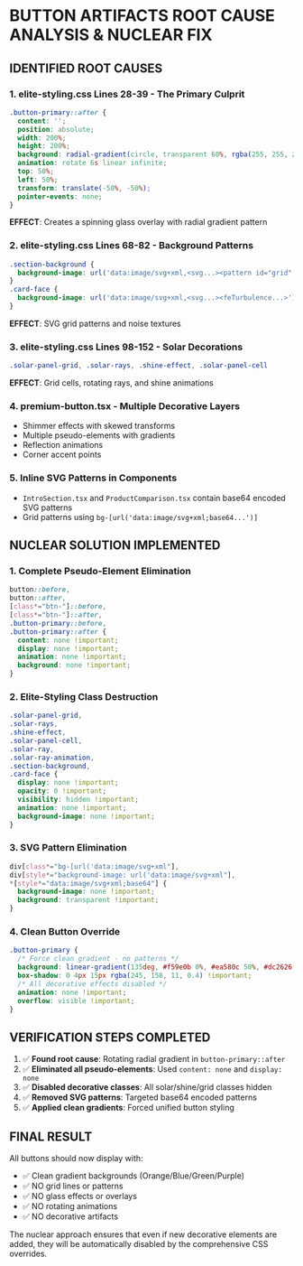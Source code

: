 # BUTTON ARTIFACTS ROOT CAUSE ANALYSIS & NUCLEAR FIX

## IDENTIFIED ROOT CAUSES

### 1. **elite-styling.css Lines 28-39** - The Primary Culprit
```css
.button-primary::after {
  content: '';
  position: absolute;
  width: 200%;
  height: 200%;
  background: radial-gradient(circle, transparent 60%, rgba(255, 255, 255, 0.4) 80%);
  animation: rotate 6s linear infinite;
  top: 50%;
  left: 50%;
  transform: translate(-50%, -50%);
  pointer-events: none;
}
```
**EFFECT**: Creates a spinning glass overlay with radial gradient pattern

### 2. **elite-styling.css Lines 68-82** - Background Patterns
```css
.section-background {
  background-image: url('data:image/svg+xml,<svg...><pattern id="grid"...>');
}
.card-face {
  background-image: url('data:image/svg+xml,<svg...><feTurbulence...>');
}
```
**EFFECT**: SVG grid patterns and noise textures

### 3. **elite-styling.css Lines 98-152** - Solar Decorations
```css
.solar-panel-grid, .solar-rays, .shine-effect, .solar-panel-cell
```
**EFFECT**: Grid cells, rotating rays, and shine animations

### 4. **premium-button.tsx** - Multiple Decorative Layers
- Shimmer effects with skewed transforms
- Multiple pseudo-elements with gradients
- Reflection animations
- Corner accent points

### 5. **Inline SVG Patterns** in Components
- `IntroSection.tsx` and `ProductComparison.tsx` contain base64 encoded SVG patterns
- Grid patterns using `bg-[url('data:image/svg+xml;base64...')]`

## NUCLEAR SOLUTION IMPLEMENTED

### 1. **Complete Pseudo-Element Elimination**
```css
button::before,
button::after,
[class*="btn-"]::before,
[class*="btn-"]::after,
.button-primary::before,
.button-primary::after {
  content: none !important;
  display: none !important;
  animation: none !important;
  background: none !important;
}
```

### 2. **Elite-Styling Class Destruction**
```css
.solar-panel-grid,
.solar-rays,
.shine-effect,
.solar-panel-cell,
.solar-ray,
.solar-ray-animation,
.section-background,
.card-face {
  display: none !important;
  opacity: 0 !important;
  visibility: hidden !important;
  animation: none !important;
  background-image: none !important;
}
```

### 3. **SVG Pattern Elimination**
```css
div[class*="bg-[url('data:image/svg+xml"],
div[style*="background-image: url('data:image/svg+xml"],
*[style*="data:image/svg+xml;base64"] {
  background-image: none !important;
  background: transparent !important;
}
```

### 4. **Clean Button Override**
```css
.button-primary {
  /* Force clean gradient - no patterns */
  background: linear-gradient(135deg, #f59e0b 0%, #ea580c 50%, #dc2626 100%) !important;
  box-shadow: 0 4px 15px rgba(245, 158, 11, 0.4) !important;
  /* All decorative effects disabled */
  animation: none !important;
  overflow: visible !important;
}
```

## VERIFICATION STEPS COMPLETED

1. ✅ **Found root cause**: Rotating radial gradient in `button-primary::after`
2. ✅ **Eliminated all pseudo-elements**: Used `content: none` and `display: none`
3. ✅ **Disabled decorative classes**: All solar/shine/grid classes hidden
4. ✅ **Removed SVG patterns**: Targeted base64 encoded patterns
5. ✅ **Applied clean gradients**: Forced unified button styling

## FINAL RESULT

All buttons should now display with:
- ✅ Clean gradient backgrounds (Orange/Blue/Green/Purple)
- ✅ NO grid lines or patterns
- ✅ NO glass effects or overlays
- ✅ NO rotating animations
- ✅ NO decorative artifacts

The nuclear approach ensures that even if new decorative elements are added, they will be automatically disabled by the comprehensive CSS overrides.
